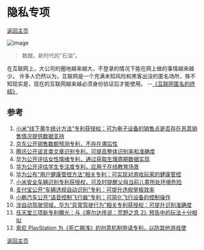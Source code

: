 # 隐私专项
[返回主页](/)

![image](https://user-images.githubusercontent.com/42224627/146170927-96022b61-4f50-428b-a095-abeee4f67cff.png)
> 数据，新时代的“石油”。

在互联网上，大公司的圈地越来越大，不登录的情况下能在网上做的事情越来越少。
许多人仍然以为，互联网是一个充满未知风险和黑客出没的匿名场所，殊不知现实是，现在的互联网越来越必须身份验证后才能使用。
--[《互联网匿名的终结》](https://www.thedrum.com/opinion/2021/11/19/what-the-end-anonymity-means-consumers-and-brands)

## 参考

1. [小米“线下黄牛统计方法”专利获授权：可为电子设备的销售点是否存在恶意销售情况提供数据支持](https://www.ithome.com/0/592/353.htm)
2. [京东公开销售数额预测专利，不存在滞后性](https://www.ithome.com/0/591/828.htm)
3. [腾讯公开谣言类文章识别专利，可提高整体识别率和准确度](https://www.ithome.com/0/590/965.htm)
4. [华为公开评估女性情绪专利，通过获取生理周期数据实现](https://www.ithome.com/0/591/731.htm)
5. [华为公开评估学生专注度专利，应用于在线教育场景](https://www.ithome.com/0/591/663.htm)
6. [华为公布“用户健康管控方法”相关专利：可实现对游戏玩家的健康管控](https://www.ithome.com/0/591/042.htm)
7. [小米安全车辆识别专利获授权，可及时提醒父母当前儿童所处环境危险](https://www.ithome.com/0/590/937.htm)
8. [支付宝公开“车辆违规自动识别”专利：可提升违规举报效率](https://www.ithome.com/0/590/799.htm)
9. [小鹏汽车公开“语音控制飞行器”专利：可简化飞行设备的控制操作](https://www.ithome.com/0/591/659.htm)
10. [涉自动驾驶领域，华为“异常驾驶行为”相关专利获授权：可提升识别准确度](https://www.ithome.com/0/591/095.htm)
11. [任天堂三项新专利曝光：与《塞尔达传说：荒野之息 2》预告中的玩法十分相似](https://www.ithome.com/0/592/575.htm)
12. [索尼 PlayStation 为《死亡搁浅》的创意机制申请专利，以防其他游戏使](https://www.ithome.com/0/591/980.htm)

[返回主页](/)
